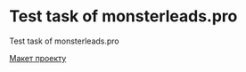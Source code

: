# Test task of monsterleads.pro
Test task of monsterleads.pro

[Макет проекту](http://mishakokhanych.com/layout/test_task_of_monsterleads.pro/test_task_of_monsterleads.pro.jpg)
